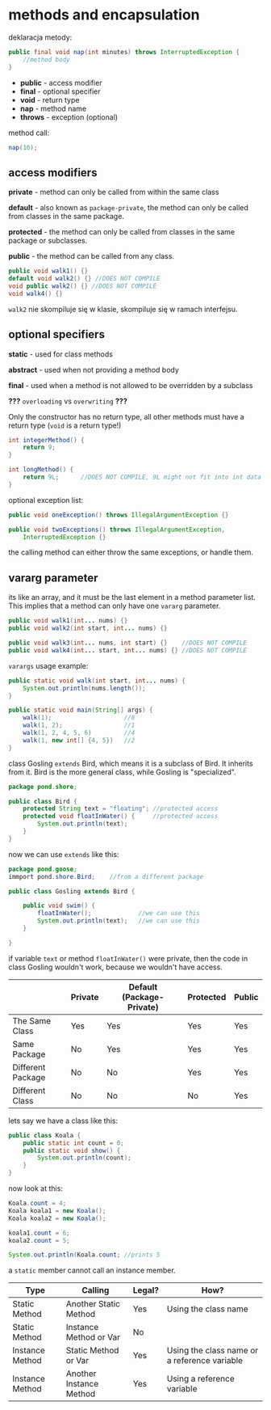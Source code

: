 # methods and encapsulation

deklaracja metody:

```java
public final void nap(int minutes) throws InterruptedException {
    //method body
} 
```

* **public** - access modifier
* **final** - optional specifier
* **void** - return type
* **nap** - method name
* **throws** - exception (optional)

method call:

```java
nap(10);
```

## access modifiers

**private** - method can only be called from within the same class

**default** - also known as `package-private`, the method can only
be called from classes in the same package.

**protected** - the method can only be called from classes in the same
package or subclasses.

**public** - the method can be called from any class.

```java
public void walk1() {}
default void walk2() {} //DOES NOT COMPILE
void public walk2() {} //DOES NOT COMPILE
void walk4() {}
```

`walk2` nie skompiluje się w klasie, skompiluje się w ramach interfejsu.

## optional specifiers

**static** - used for class methods

**abstract** - used when not providing a method body

**final** - used when a method is not allowed to be overridden by a subclass

**???** `overloading` vs `overwriting` **???**

Only the constructor has no return type, all other methods must have
a return type (`void` is a return type!)

```java
int integerMethod() {
    return 9;
}

int longMethod() {
    return 9L;      //DOES NOT COMPILE, 9L might not fit into int data type
}
```

optional exception list:

```java
public void oneException() throws IllegalArgumentException {}

public void twoExceptions() throws IllegalArgumentException,
    InterruptedException {}
```

the calling method can either throw the same exceptions, or handle them.

## vararg parameter

its like an array, and it must be the last element in a method parameter
list. This implies that a method can only have one `vararg` parameter.

```java
public void walk1(int... nums) {}
public void walk2(int start, int... nums) {}

public void walk3(int... nums, int start) {}    //DOES NOT COMPILE
public void walk4(int... start, int... nums) {} //DOES NOT COMPILE
```

`varargs` usage example:

```java
public static void walk(int start, int... nums) {
    System.out.println(nums.length());
}

public static void main(String[] args) {
    walk(1);                    //0
    walk(1, 2);                 //1
    walk(1, 2, 4, 5, 6)         //4
    walk(1, new int[] {4, 5})   //2
}
```

class Gosling `extends` Bird, which means it is a subclass of Bird.
It inherits from it. Bird is the more general class, while Gosling
is "specialized".

```java
package pond.shore;

public class Bird {
    protected String text = "floating"; //protected access
    protected void floatInWater() {     //protected access
        System.out.println(text);
    }
}
```

now we can use `extends` like this:

```java
package pond.goose;
immport pond.shore.Bird;    //from a different package

public class Gosling extends Bird {

    public void swim() {
        floatInWater();             //we can use this
        System.out.println(text);   //we can use this
    }

}
```

if variable `text` or method `floatInWater()` were private, then
the code in class Gosling wouldn't work, because we wouldn't have
access.

|                  | Private | Default (Package-Private) | Protected | Public |
|------------------|---------|---------------------------|-----------|--------|
| The Same Class   | Yes     | Yes                       | Yes       | Yes    |
| Same Package     | No      | Yes                       | Yes       | Yes    |
| Different Package| No      | No                        | Yes       | Yes    |
| Different Class  | No      | No                        | No        | Yes    |


lets say we have a class like this:

```java
public class Koala {
    public static int count = 0;
    public static void show() {
        System.out.println(count);
    }
}
```

now look at this:

```java
Koala.count = 4;
Koala koala1 = new Koala();
Koala koala2 = new Koala();

koala1.count = 6;
koala2.count = 5;

System.out.println(Koala.count; //prints 5
```

a `static` member cannot call an instance member.


| Type            | Calling                  | Legal? | How?                             |
|-----------------|--------------------------|--------|----------------------------------|
| Static Method   | Another Static Method    | Yes    | Using the class name             |
| Static Method   | Instance Method or Var   | No     |                                  |
| Instance Method | Static Method or Var      | Yes    | Using the class name or a reference variable |
| Instance Method | Another Instance Method  | Yes    | Using a reference variable      |
